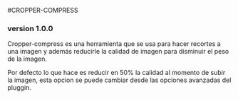 #CROPPER-COMPRESS

### version 1.0.0

Cropper-compress es una herramienta que se usa para hacer recortes a una imagen y además reducirle la calidad de imagen para disminuir el peso de la imagen.

Por defecto lo que hace es reducir en 50% la calidad al momento de subir la imagen, esta opcion se puede cambiar desde las opciones avanzadas del pluggin.
